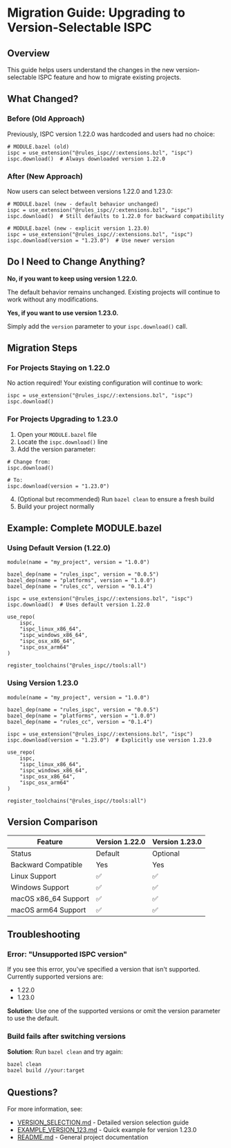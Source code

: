 # Migration Guide: Upgrading to Version-Selectable ISPC

## Overview

This guide helps users understand the changes in the new version-selectable ISPC feature and how to migrate existing projects.

## What Changed?

### Before (Old Approach)
Previously, ISPC version 1.22.0 was hardcoded and users had no choice:

```starlark
# MODULE.bazel (old)
ispc = use_extension("@rules_ispc//:extensions.bzl", "ispc")
ispc.download()  # Always downloaded version 1.22.0
```

### After (New Approach)
Now users can select between versions 1.22.0 and 1.23.0:

```starlark
# MODULE.bazel (new - default behavior unchanged)
ispc = use_extension("@rules_ispc//:extensions.bzl", "ispc")
ispc.download()  # Still defaults to 1.22.0 for backward compatibility

# MODULE.bazel (new - explicit version 1.23.0)
ispc = use_extension("@rules_ispc//:extensions.bzl", "ispc")
ispc.download(version = "1.23.0")  # Use newer version
```

## Do I Need to Change Anything?

**No, if you want to keep using version 1.22.0.**

The default behavior remains unchanged. Existing projects will continue to work without any modifications.

**Yes, if you want to use version 1.23.0.**

Simply add the `version` parameter to your `ispc.download()` call.

## Migration Steps

### For Projects Staying on 1.22.0

No action required! Your existing configuration will continue to work:

```starlark
ispc = use_extension("@rules_ispc//:extensions.bzl", "ispc")
ispc.download()
```

### For Projects Upgrading to 1.23.0

1. Open your `MODULE.bazel` file
2. Locate the `ispc.download()` line
3. Add the version parameter:

```starlark
# Change from:
ispc.download()

# To:
ispc.download(version = "1.23.0")
```

4. (Optional but recommended) Run `bazel clean` to ensure a fresh build
5. Build your project normally

## Example: Complete MODULE.bazel

### Using Default Version (1.22.0)

```starlark
module(name = "my_project", version = "1.0.0")

bazel_dep(name = "rules_ispc", version = "0.0.5")
bazel_dep(name = "platforms", version = "1.0.0")
bazel_dep(name = "rules_cc", version = "0.1.4")

ispc = use_extension("@rules_ispc//:extensions.bzl", "ispc")
ispc.download()  # Uses default version 1.22.0

use_repo(
    ispc,
    "ispc_linux_x86_64",
    "ispc_windows_x86_64",
    "ispc_osx_x86_64",
    "ispc_osx_arm64"
)

register_toolchains("@rules_ispc//tools:all")
```

### Using Version 1.23.0

```starlark
module(name = "my_project", version = "1.0.0")

bazel_dep(name = "rules_ispc", version = "0.0.5")
bazel_dep(name = "platforms", version = "1.0.0")
bazel_dep(name = "rules_cc", version = "0.1.4")

ispc = use_extension("@rules_ispc//:extensions.bzl", "ispc")
ispc.download(version = "1.23.0")  # Explicitly use version 1.23.0

use_repo(
    ispc,
    "ispc_linux_x86_64",
    "ispc_windows_x86_64",
    "ispc_osx_x86_64",
    "ispc_osx_arm64"
)

register_toolchains("@rules_ispc//tools:all")
```

## Version Comparison

| Feature | Version 1.22.0 | Version 1.23.0 |
|---------|---------------|----------------|
| Status | Default | Optional |
| Backward Compatible | Yes | Yes |
| Linux Support | ✅ | ✅ |
| Windows Support | ✅ | ✅ |
| macOS x86_64 Support | ✅ | ✅ |
| macOS arm64 Support | ✅ | ✅ |

## Troubleshooting

### Error: "Unsupported ISPC version"

If you see this error, you've specified a version that isn't supported. Currently supported versions are:
- 1.22.0
- 1.23.0

**Solution**: Use one of the supported versions or omit the version parameter to use the default.

### Build fails after switching versions

**Solution**: Run `bazel clean` and try again:

```bash
bazel clean
bazel build //your:target
```

## Questions?

For more information, see:
- [VERSION_SELECTION.md](VERSION_SELECTION.md) - Detailed version selection guide
- [EXAMPLE_VERSION_123.md](EXAMPLE_VERSION_123.md) - Quick example for version 1.23.0
- [README.md](README.md) - General project documentation
